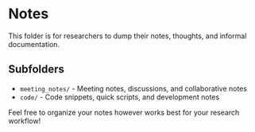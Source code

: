 # Notes

This folder is for researchers to dump their notes, thoughts, and informal documentation.

## Subfolders

- `meeting_notes/` - Meeting notes, discussions, and collaborative notes
- `code/` - Code snippets, quick scripts, and development notes

Feel free to organize your notes however works best for your research workflow!